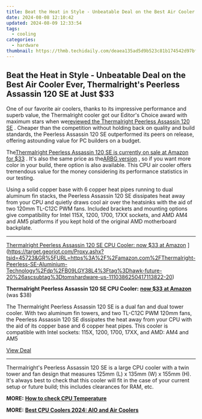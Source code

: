 ```yaml
---
title: Beat the Heat in Style - Unbeatable Deal on the Best Air Cooler Ever, Thermalright's Peerless Assassin 120 SE at Just $33
date: 2024-08-08 12:10:42
updated: 2024-08-09 12:33:54
tags:
  - cooling
categories:
  - hardware
thumbnail: https://thmb.techidaily.com/deaea135ad5d9b523c81b174542d97bf19684476eed26249d5d0957bb4c9f421.jpg
---
```


## Beat the Heat in Style - Unbeatable Deal on the Best Air Cooler Ever, Thermalright's Peerless Assassin 120 SE at Just $33

One of our favorite air coolers, thanks to its impressive performance and superb value, the Thermalright cooler got our Editor's Choice award with maximum stars when we[reviewed the Thermalright Peerless Assassin 120 SE](https://www.tomshardware.com/reviews/thermalright-peerless-assassin-120-se) . Cheaper than the competition without holding back on quality and build standards, the Peerless Assassin 120 SE outperformed its peers on release, offering astounding value for PC builders on a budget.

 The[Thermalright Peerless Assassin 120 SE is currently on sale at Amazon for $33](https://target.georiot.com/Proxy.ashx?tsid=45723&GR%5FURL=https%3A%2F%2Famazon.com%2FThermalright-Peerless-SE-Aluminium-Technology%2Fdp%2FB09LGY38L4%3Ftag%3Dhawk-future-20%26ascsubtag%3Dtomshardware-us-1239783086398584615-20) . It's also the same price as the[ARBG version](https://target.georiot.com/Proxy.ashx?tsid=45723&GR%5FURL=https%3A%2F%2Famazon.com%2FThermalright-Peerless-SE-Aluminium-Technology%2Fdp%2FB09P4M4C7K%3Ftag%3Dhawk-future-20%26ascsubtag%3Dtomshardware-us-3466123530626902235-20) , so if you want more color in your build, there option is also available. This CPU air cooler offers tremendous value for the money considering its performance statistics in our testing.

 Using a solid copper base with 6 copper heat pipes running to dual aluminum fin stacks, the Peerless Assassin 120 SE dissipates heat away from your CPU and quietly draws cool air over the heatsinks with the aid of two 120mm TL-C12C PWM fans. Included brackets and mounting options give compatibility for Intel 115X, 1200, 1700, 17XX sockets, and AMD AM4 and AM5 platforms if you kept hold of the original AMD motherboard backplate.

---

[Thermalright Peerless Assassin 120 SE CPU Cooler: now $33 at Amazon](https://cdn.mos.cms.futurecdn.net/Rr6rhxumPtXUb2ohdPRQ9j-200-100.png "Thermalright Peerless Assassin 120 SE CPU Cooler: now $33 at Amazon") ](https://target.georiot.com/Proxy.ashx?tsid=45723&GR%5FURL=https%3A%2F%2Famazon.com%2FThermalright-Peerless-SE-Aluminium-Technology%2Fdp%2FB09LGY38L4%3Ftag%3Dhawk-future-20%26ascsubtag%3Dtomshardware-us-1110386250417113822-20)

**Thermalright Peerless Assassin 120 SE CPU Cooler:** [**now $33 at Amazon**](https://target.georiot.com/Proxy.ashx?tsid=45723&GR%5FURL=https%3A%2F%2Famazon.com%2FThermalright-Peerless-SE-Aluminium-Technology%2Fdp%2FB09LGY38L4%3Ftag%3Dhawk-future-20%26ascsubtag%3Dtomshardware-us-1263185058337494463-20) (was $38)  
  
 The Thermalright Peerless Assassin 120 SE is a dual fan and dual tower cooler. With two aluminum fin towers, and two TL-C12C PWM 120mm fans, the Peerless Assassin 120 SE dissipates the heat away from your CPU with the aid of its copper base and 6 copper heat pipes. This cooler is compatible with Intel sockets: 115X, 1200, 1700, 17XX, and AMD: AM4 and AM5

[View Deal](https://target.georiot.com/Proxy.ashx?tsid=45723&GR%5FURL=https%3A%2F%2Famazon.com%2FThermalright-Peerless-SE-Aluminium-Technology%2Fdp%2FB09LGY38L4%3Ftag%3Dhawk-future-20%26ascsubtag%3Dtomshardware-us-1110386250417113822-20)

---

 Thermalright's Peerless Assassin 120 SE is a large CPU cooler with a twin tower and fan design that measures 125mm (L) x 135mm (W) x 155mm (H). It's always best to check that this cooler will fit in the case of your current setup or future build; this includes clearances for RAM, etc.

**MORE:** [**How to check CPU Temperature**](https://www.tomshardware.com/how-to/how-to-check-cpu-temp-temperature)

**MORE:** [**Best CPU Coolers 2024: AIO and Air Coolers**](https://www.tomshardware.com/reviews/best-cpu-coolers,4181.html)


<ins class="adsbygoogle"
     style="display:block"
     data-ad-format="autorelaxed"
     data-ad-client="ca-pub-7571918770474297"
     data-ad-slot="1223367746"></ins>



<ins class="adsbygoogle"
     style="display:block"
     data-ad-client="ca-pub-7571918770474297"
     data-ad-slot="8358498916"
     data-ad-format="auto"
     data-full-width-responsive="true"></ins>
